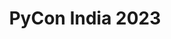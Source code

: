 ---
layout: default
title: PyCon India 2023
nav_order: 2
has_children: false
parent: PyCon
grand_parent: Conferences
has_toc: false
---
